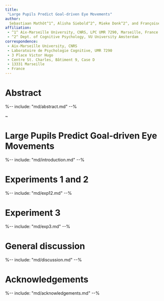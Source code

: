 ```yaml
---
title:
 "Large Pupils Predict Goal-driven Eye Movements"
author:
  Sebastiaan Mathôt^1^, Alisha Siebold^2^, Mieke Donk^2^, and Françoise Vitu^1^
affiliation:
 - ^1^ Aix-Marseille University, CNRS, LPC UMR 7290, Marseille, France
 - ^2^ Dept. of Cognitive Psychology, VU University Amsterdam
correspondence:
 - Aix-Marseille University, CNRS
 - Laboratoire de Psychologie Cognitive, UMR 7290
 - 3 Place Victor Hugo
 - Centre St. Charles, Bâtiment 9, Case D
 - 13331 Marseille
 - France
---
```


# Abstract

%-- include: "md/abstract.md" --%

~

# Large Pupils Predict Goal-driven Eye Movements

%-- include: "md/introduction.md" --%

# Experiments 1 and 2

%-- include: "md/exp12.md" --%

# Experiment 3

%-- include: "md/exp3.md" --%

# General discussion

%-- include: "md/discussion.md" --%

# Acknowledgements

%-- include: "md/acknowledgements.md" --%
